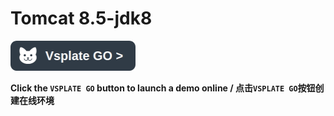 # Tomcat 8.5-jdk8

<a href="https://www.vsplate.com/?docker-compose=https://github.com/vsplate/dcenvs/tomcat/8.5-jdk8"><img alt="VSPLATE GO" src="https://raw.githubusercontent.com/vsplate/images/master/vsgo_btn.png" width="200px"></a>

**Click the `VSPLATE GO` button to launch a demo online / 点击`VSPLATE GO`按钮创建在线环境**